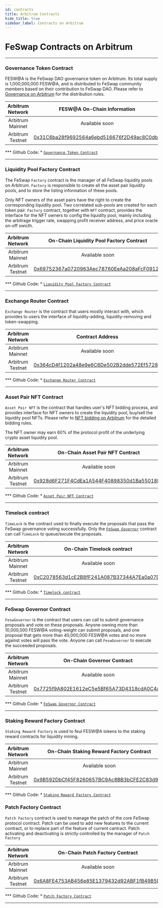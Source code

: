 ```yaml
---
id: contracts
title: Arbitrum Contracts
hide_title: true
sidebar_label: Contracts on Arbitrum
---
```


<div  className="title">
  <h1> FeSwap Contracts on Arbitrum </h1>
</div>

_______________________

### <span className="title"> Governance Token Contract </span>

FESW@A is the FeSwap DAO governance token on Arbitrum. Its total supply is 1,000,000,000 FESW@A, and is distributed to FeSwap 
community members based on their contribution to FeSwap DAO. Please refer to [Governance on Arbitrum](./governance) for 
the distribution rules.

| Arbitrum Network | FESW@A On-Chain Information |
|:-----------:|:---------------------------:|
| Arbitrum Mainnet |       Available soon             |
| Arbitrum Testnet | [0x31C6ba28f9692564a6ebd516676f2D49ac8C0dba](https://testnet.arbiscan.io/address/0x31C6ba28f9692564a6ebd516676f2D49ac8C0dba) |

*** Github Code: *  [`Governance Token Contract`](https://github.com/FeSwap/Governance/blob/main/contracts/Feswap.sol) 

_______________________

### <span className="title"> Liquidity Pool Factory Contract </span>

The FeSwap `Factory` contract is the manager of all FeSwap liquidity pools on Arbitrum. `Factory` is responsible to 
create all the asset pair liquidity pools, and to store the listing information of these pools. 

Only NFT owners of the asset pairs have the right to create the corresponding liquidity pool. Two correlated sub-pools 
are created for each token pair. `Factory` contract, together with `NFT` contract, provides the interface for the NFT owners 
to config the liquidity pool, mainly including the arbitrage trigger rate, swapping profit receiver address, and price 
oracle on-off swicth.

| Arbitrum Network | On-Chain Liquidity Pool Factory Contract |
|:----------: | :-------------------------------------: |
| Arbitrum Mainnet |          Available soon                 |
| Arbitrum Testnet | [0x69752367a0720963Aec78760EeAa208aFcF09122](https://testnet.arbiscan.io/address/0x69752367a0720963Aec78760EeAa208aFcF09122) |

*** Github Code: *  [`Liquidity Pool Factory Contract`](https://github.com/FeSwap/FeSwapCore/blob/master/contracts/FeSwapFactory.sol) 

_______________________

### <span className="title"> Exchange Router Contract </span>

`Exchange Router` is the contract that users mostly interact with, which provides to users the interface of 
liquidity-adding, liquidity-removing and token-swapping. 

| Arbitrum Network | Contract Address |
|:------: | :--------------: |
| Arbitrum Mainnet |   Available soon   |
| Arbitrum Testnet | [0x364cD4f1202a48e9e6C6De502B2dde572Ef57281](https://testnet.arbiscan.io/address/0x364cD4f1202a48e9e6C6De502B2dde572Ef57281) |

*** Github Code: *  [`Exchange Router Contract`](https://github.com/FeSwap/FeSwapCore/blob/master/contracts/FeSwapRouter.sol) 

_______________________


### <span className="title"> Asset Pair NFT Contract </span>

`Asset Pair NFT` is the contract that handles user's NFT bidding process, and provides interface for NFT owners to create the liquidity pool, buy/sell the liquidity pool NFTs. Please refer to [NFT bidding on Arbitrum](./nft) for the detailed bidding rules.

The NFT owner may earn 60% of the protocol profit of the underlying crypto asset liquidity pool.

| Arbitrum Network | On-Chain Asset Pair NFT Contract  |
|:----------: | :-------------------------------: |
| Arbitrum Mainnet |      Available soon             |
| Arbitrum Testnet | [0x928d6F271F4CdEa1A544F40898350d1Ba55018D4](https://testnet.arbiscan.io/address/0x928d6F271F4CdEa1A544F40898350d1Ba55018D4) |

*** Github Code: *  [`Asset Pair NFT Contract`](https://github.com/FeSwap/Governance/blob/main/contracts/FeswaNFT.sol)

_______________________


### <span className="title"> Timelock contract </span>

`TimeLock` is the contract used to finally execute the proposals that pass the FeSwap governance voting successfully. 
Only the [`FeSwap Governor`](./contracts#feswap-governor-contract) contract can call `TimeLock` to queue/excute the proposals. 

| Arbitrum Network | On-Chain Timelock contract |
| :---------: | :----------------: |
| Arbitrum Mainnet |  Available soon       |
| Arbitrum Testnet | [0xC2078563d1cE2B8fF241A087B37344A7Ea0a07Dd](https://testnet.arbiscan.io/address/0xC2078563d1cE2B8fF241A087B37344A7Ea0a07Dd) 

*** Github Code: *  [`Timelock contract`](https://github.com/FeSwap/Governance/blob/main/contracts/Timelock.sol)

_______________________


### <span className="title"> FeSwap Governor Contract </span>

`FeswGovernor` is the contract that users can call to submit governance proposals and vote on these proposals. 
Anyone owning more than 10,000,000 FESW@A voting-weight can submit proposals, and one proposal that gets more 
than 40,000,000 FESW@A votes and no more against votes will pass the vote. Anyone can call `FeswGovernor` to 
execute the succeeded proposals.

| Arbitrum Network | On-Chain Governor Contract |
| :---------: | :----------------: |
| Arbitrum Mainnet |  Available soon    |
| Arbitrum Testnet | [0x7725f9A802E1612eC5e5Bf65A73D4318cdA0C4a9](https://testnet.arbiscan.io/address/0x7725f9A802E1612eC5e5Bf65A73D4318cdA0C4a9) |

*** Github Code: *  [`FeSwap Governor Contract`](https://github.com/FeSwap/Governance/blob/main/contracts/FeswSponsor.sol)

____________________


### <span className="title"> Staking Reward Factory Contract </span>

`Staking Reward Factory` is used to feul FESW@A tokens to the staking reward contracts for liquidity mining.

| Arbitrum Network | On-Chain Staking Reward Factory Contract  |
|:----------: | :-----------------------------: |
| Arbitrum Mainnet |  Available soon  |
| Arbitrum Testnet | [0x9B592DbCf45F8260657BC9Ac8BB3bCFE2C83d99C](https://testnet.arbiscan.io/address/0x9B592DbCf45F8260657BC9Ac8BB3bCFE2C83d99C) |

*** Github Code: *  [`Staking Reward Factory Contract`](https://github.com/FeSwap/Governance/blob/main/contracts/StakingTwinRewardsFactory.sol)


### <span className="title"> Patch Factory Contract </span>

`Patch Factory` contract is used to manage the patch of the core FeSwap protocol contract. Patch can be used to add new features 
to the current contract, or to replace part of the feature of current cantract. Patch activating and deactivating is strictly 
controlled by the manager of `Patch Factory`

| Arbitrum Network | On-Chain Patch Factory Contract  |
|:----------: | :-----------------------------: |
| Arbitrum Mainnet |  Available soon  |
| Arbitrum Testnet | [0x6A8FE4753AB456e85E1379432d92ABF1fB49B5Df](https://testnet.arbiscan.io/address/0x6A8FE4753AB456e85E1379432d92ABF1fB49B5Df) |

*** Github Code: *  [`Patch Factory Contract`](https://github.com/FeSwap/Governance/blob/main/contracts/MetamorphicContractFactory.sol)

_______________________











